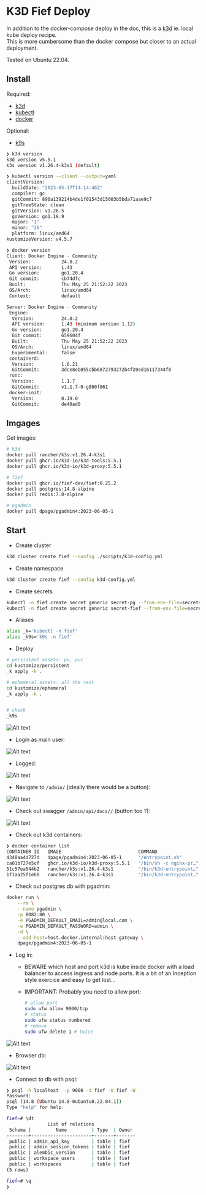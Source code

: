 # K3D Fief Deploy

In addition to the docker-compose deploy in the doc, this is a [k3d](https://k3d.io) ie. local kube deploy recipe.  
This is more cumbersome than the docker compose but closer to an actual deployment.

Tested on Ubuntu 22.04.

## Install

Required:

- [k3d](https://k3d.io)
- [kubectl](https://kubernetes.io/docs/tasks/tools/install-kubectl-linux/)
- [docker](https://www.digitalocean.com/community/tutorials/how-to-install-and-use-docker-on-ubuntu-22-04)

Optional:

- [k9s](https://k9scli.io/)

```sh
❯ k3d version
k3d version v5.5.1
k3s version v1.26.4-k3s1 (default)

❯ kubectl version --client --output=yaml
clientVersion:
  buildDate: "2023-05-17T14:14:46Z"
  compiler: gc
  gitCommit: 890a139214b4de1f01543d15003b5bda71aae9c7
  gitTreeState: clean
  gitVersion: v1.26.5
  goVersion: go1.19.9
  major: "1"
  minor: "26"
  platform: linux/amd64
kustomizeVersion: v4.5.7

❯ docker version
Client: Docker Engine - Community
 Version:           24.0.2
 API version:       1.43
 Go version:        go1.20.4
 Git commit:        cb74dfc
 Built:             Thu May 25 21:52:22 2023
 OS/Arch:           linux/amd64
 Context:           default

Server: Docker Engine - Community
 Engine:
  Version:          24.0.2
  API version:      1.43 (minimum version 1.12)
  Go version:       go1.20.4
  Git commit:       659604f
  Built:            Thu May 25 21:52:22 2023
  OS/Arch:          linux/amd64
  Experimental:     false
 containerd:
  Version:          1.6.21
  GitCommit:        3dce8eb055cbb6872793272b4f20ed16117344f8
 runc:
  Version:          1.1.7
  GitCommit:        v1.1.7-0-g860f061
 docker-init:
  Version:          0.19.0
  GitCommit:        de40ad0
```

## Imgages

Get images:

```sh
# k3d
docker pull rancher/k3s:v1.26.4-k3s1
docker pull ghcr.io/k3d-io/k3d-tools:5.5.1
docker pull ghcr.io/k3d-io/k3d-proxy:5.5.1

# fief
docker pull ghcr.io/fief-dev/fief:0.25.2
docker pull postgres:14.8-alpine
docker pull redis:7.0-alpine

# pgadmin
docker pull dpage/pgadmin4:2023-06-05-1
```

## Start

- Create cluster

```sh
k3d cluster create fief --config ./scripts/k3d-config.yml
```

- Create namespace

```sh
k3d cluster create fief --config k3d-config.yml
```

- Create secrets

```sh
kubectl -n fief create secret generic secret-pg --from-env-file=secrets/pg.env
kubectl -n fief create secret generic secret-fief --from-env-file=secrets/fief.env
```

- Aliases

```sh
alias _k='kubectl -n fief'
alias _k9s='k9s -n fief'
```

- Deploy

```sh
# persistant assets: pv, pvc
cd kustomize/persistent
_k apply -k .

# ephemeral assets: all the rest
cd kustomize/ephemeral
_k apply -k .


# check
_k9s
```

![Alt text](./img/snapshot-k9s.png)

- Login as main user:

![Alt text](./img/snapshot-login.png)

- Logged:

![Alt text](./img/snapshot-logged.png)

- Navigate to `/admin/` (ideally there would be a button):

![Alt text](./img/snapshot-admin.png)

- Check out swagger `/admin/api/docs//` (button too ?):

![Alt text](./img/snapshot-swagger.png)

- Check out k3d containers:

```sh
❯ docker container list
CONTAINER ID   IMAGE                            COMMAND                  CREATED             STATUS             PORTS                                                                                                                                                                                              NAMES
4348aa4d727d   dpage/pgadmin4:2023-06-05-1      "/entrypoint.sh"         38 minutes ago      Up 38 minutes      443/tcp, 0.0.0.0:8082->80/tcp, :::8082->80/tcp                                                                                                                                                     pgadmin
ca01b727e5cf   ghcr.io/k3d-io/k3d-proxy:5.5.1   "/bin/sh -c nginx-pr…"   About an hour ago   Up About an hour   0.0.0.0:443->443/tcp, :::443->443/tcp, 0.0.0.0:8080->80/tcp, :::8080->80/tcp, 127.0.0.1:6445->6443/tcp, 0.0.0.0:9000->31000/tcp, :::9000->31000/tcp, 0.0.0.0:9001->31001/tcp, :::9001->31001/tcp   k3d-fief-serverlb
51c57ea544b2   rancher/k3s:v1.26.4-k3s1         "/bin/k3d-entrypoint…"   About an hour ago   Up About an hour                                                                                                                                                                                                      k3d-fief-agent-0
1f1aa25f1e60   rancher/k3s:v1.26.4-k3s1         "/bin/k3d-entrypoint…"   About an hour ago   Up About an hour                                                                                                                                                                                                      k3d-fief-server-0
```

- Check out postgres db with pgadmin:

```sh
docker run \
    --rm \
    --name pgadmin \
    -p 8082:80 \
    -e PGADMIN_DEFAULT_EMAIL=admin@local.com \
    -e PGADMIN_DEFAULT_PASSWORD=admin \
    -d \
    --add-host=host.docker.internal:host-gateway \
    dpage/pgadmin4:2023-06-05-1

```

- Log in:

  - BEWARE which host and port
    k3d is kube inside docker with a load balancer to access ingress and node ports. It is a bit of an Inception style exercice and easy to get lost...
  - IMPORTANT: Probably you need to allow port:

    ```sh
    # allow port
    sudo ufw allow 9000/tcp
    # status
    sudo ufw status numbered
    # remove
    sudo ufw delete 1 # twice
    ```

![Alt text](./img/snapshot-pgadmin-1.png)

- Browser db:

![Alt text](./img/snapshot-pgadmin-2.png)

- Connect to db with psql:

```sh
❯ psql -h localhost  -p 9000 -d fief -U fief -W
Password:
psql (14.8 (Ubuntu 14.8-0ubuntu0.22.04.1))
Type "help" for help.

fief=# \dt
               List of relations
 Schema |         Name         | Type  | Owner
--------+----------------------+-------+-------
 public | admin_api_key        | table | fief
 public | admin_session_tokens | table | fief
 public | alembic_version      | table | fief
 public | workspace_users      | table | fief
 public | workspaces           | table | fief
(5 rows)

fief=# \q
❯
```
